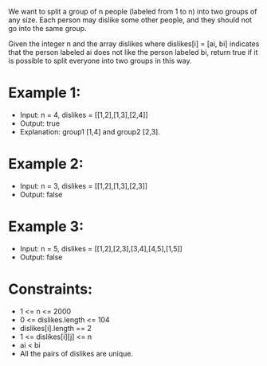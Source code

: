 We want to split a group of n people (labeled from 1 to n) into two groups of any size. Each person may dislike some other people, and they should not go into the same group.

Given the integer n and the array dislikes where dislikes[i] = [ai, bi] indicates that the person labeled ai does not like the person labeled bi, return true if it is possible to split everyone into two groups in this way.

 

# Example 1:

- Input: n = 4, dislikes = [[1,2],[1,3],[2,4]]
- Output: true
- Explanation: group1 [1,4] and group2 [2,3].

# Example 2:

- Input: n = 3, dislikes = [[1,2],[1,3],[2,3]]
- Output: false

# Example 3:

- Input: n = 5, dislikes = [[1,2],[2,3],[3,4],[4,5],[1,5]]
- Output: false
 

# Constraints:

- 1 <= n <= 2000
- 0 <= dislikes.length <= 104
- dislikes[i].length == 2
- 1 <= dislikes[i][j] <= n
- ai < bi
- All the pairs of dislikes are unique.